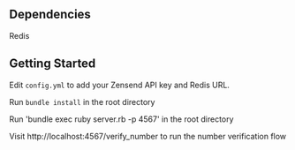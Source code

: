 Dependencies
---------------

Redis


Getting Started
---------------

Edit `config.yml` to add your Zensend API key and Redis URL.

Run `bundle install` in the root directory

Run 'bundle exec ruby server.rb -p 4567' in the root directory

Visit http://localhost:4567/verify_number to run the number verification flow


